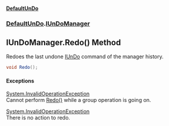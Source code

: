 #### [DefaultUnDo](../../index.md 'index')
### [DefaultUnDo](../../index.md#DefaultUnDo 'DefaultUnDo').[IUnDoManager](index.md 'DefaultUnDo\.IUnDoManager')

## IUnDoManager\.Redo\(\) Method

Redoes the last undone [IUnDo](../IUnDo/index.md 'DefaultUnDo\.IUnDo') command of the manager history\.

```csharp
void Redo();
```

#### Exceptions

[System\.InvalidOperationException](https://docs.microsoft.com/en-us/dotnet/api/System.InvalidOperationException 'System\.InvalidOperationException')  
Cannot perform [Redo\(\)](Redo().md 'DefaultUnDo\.IUnDoManager\.Redo\(\)') while a group operation is going on\.

[System\.InvalidOperationException](https://docs.microsoft.com/en-us/dotnet/api/System.InvalidOperationException 'System\.InvalidOperationException')  
There is no action to redo\.
